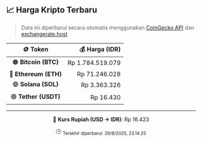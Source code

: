 

<!-- HARGA_KRIPTO -->
## 📈 Harga Kripto Terbaru

> Data ini diperbarui secara otomatis menggunakan [CoinGecko API](https://www.coingecko.com/) dan [exchangerate.host](https://exchangerate.host/)

<div align="center">

| 🪙 Token | 💰 Harga (IDR) |
|:------:|---------------:|
| 🟠 **Bitcoin (BTC)**   | Rp 1.784.519.079 |
| 🔵 **Ethereum (ETH)**  | Rp 71.246.028 |
| 🟣 **Solana (SOL)**    | Rp 3.363.326 |
| 🟢 **Tether (USDT)**   | Rp 16.430 |

---

💱 **Kurs Rupiah (USD → IDR)**: Rp 16.423

🕒 <sub>Terakhir diperbarui: 29/8/2025, 23.14.25</sub>

</div>
<!-- /HARGA_KRIPTO -->